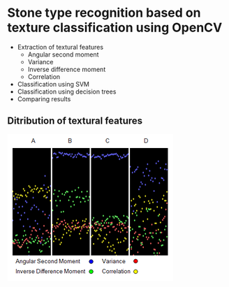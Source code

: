 # Stone type recognition based on texture classification using OpenCV
- Extraction of textural features
  - Angular second moment
  - Variance
  - Inverse difference moment
  - Correlation
- Classification using SVM
- Classification using decision trees
- Comparing results
## Ditribution of textural features
![Ditribution of textural features](1.png?raw=true "Ditribution of textural features")
